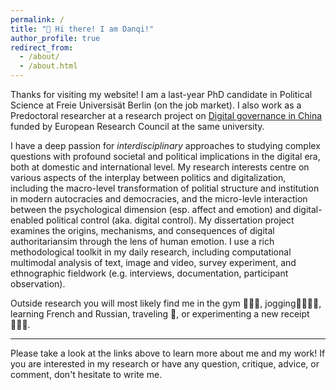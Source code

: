 ```yaml
---
permalink: /
title: "👋 Hi there! I am Danqi!"
author_profile: true
redirect_from: 
  - /about/
  - /about.html
---
```


Thanks for visiting my website! I am a last-year PhD candidate in Political Science at Freie Universisät Berlin (on the job market). I also work as a Predoctoral researcher at a research project on [Digital governance in China](https://www.digitalgovernancechina.eu/) funded by European Research Council at the same university. 

I have a deep passion for *interdisciplinary* approaches to studying complex questions with profound societal and political implications in the digital era, both at domestic and international level. My research interests centre on various aspects of the interplay between politics and digitalization, including the macro-level transformation of politial structure and institution in modern autocracies and democracies, and the micro-levle interaction between the psychological dimension (esp. affect and emotion) and digital-enabled political control (aka. digital control). My dissertation project examines the origins, mechanisms, and consequences of digital authoritariansim through the lens of human emotion. I use a rich methodological toolkit in my daily research, including computational multimodal analysis of text, image and video, survey experiment, and ethnographic fieldwork (e.g. interviews, documentation, participant observation).

Outside research you will most likely find me in the gym 🏋🏻‍♀️, jogging🏃🏻‍♀️‍➡️, learning French and Russian, traveling 🥾, or experimenting a new receipt 👩🏻‍🍳.

------
Please take a look at the links above to learn more about me and my work! If you are interested in my research or have any question, critique, advice, or comment, don't hesitate to write me. 
